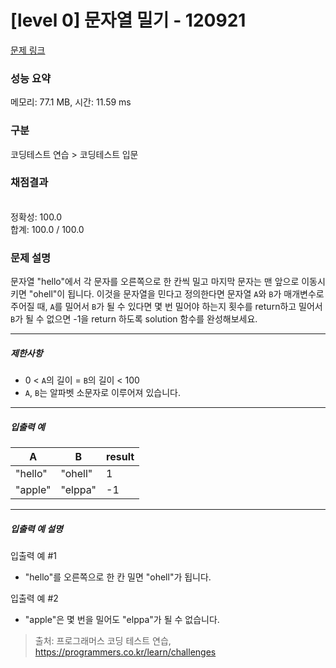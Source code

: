 # [level 0] 문자열 밀기 - 120921 

[문제 링크](https://school.programmers.co.kr/learn/courses/30/lessons/120921) 

### 성능 요약

메모리: 77.1 MB, 시간: 11.59 ms

### 구분

코딩테스트 연습 > 코딩테스트 입문

### 채점결과

<br/>정확성: 100.0<br/>합계: 100.0 / 100.0

### 문제 설명

<p style="user-select: auto;">문자열 "hello"에서 각 문자를 오른쪽으로 한 칸씩 밀고 마지막 문자는 맨 앞으로 이동시키면 "ohell"이 됩니다. 이것을 문자열을 민다고 정의한다면 문자열 <code style="user-select: auto;">A</code>와 <code style="user-select: auto;">B</code>가 매개변수로 주어질 때, <code style="user-select: auto;">A</code>를 밀어서 <code style="user-select: auto;">B</code>가 될 수 있다면 몇 번 밀어야 하는지 횟수를 return하고 밀어서 <code style="user-select: auto;">B</code>가 될 수 없으면 -1을 return 하도록 solution 함수를 완성해보세요.</p>

<hr style="user-select: auto;">

<h5 style="user-select: auto;">제한사항</h5>

<ul style="user-select: auto;">
<li style="user-select: auto;">0 &lt; <code style="user-select: auto;">A</code>의 길이 = <code style="user-select: auto;">B</code>의 길이 &lt; 100</li>
<li style="user-select: auto;"><code style="user-select: auto;">A</code>, <code style="user-select: auto;">B</code>는 알파벳 소문자로 이루어져 있습니다.</li>
</ul>

<hr style="user-select: auto;">

<h5 style="user-select: auto;">입출력 예</h5>
<table class="table" style="user-select: auto;">
        <thead style="user-select: auto;"><tr style="user-select: auto;">
<th style="user-select: auto;">A</th>
<th style="user-select: auto;">B</th>
<th style="user-select: auto;">result</th>
</tr>
</thead>
        <tbody style="user-select: auto;"><tr style="user-select: auto;">
<td style="user-select: auto;">"hello"</td>
<td style="user-select: auto;">"ohell"</td>
<td style="user-select: auto;">1</td>
</tr>
<tr style="user-select: auto;">
<td style="user-select: auto;">"apple"</td>
<td style="user-select: auto;">"elppa"</td>
<td style="user-select: auto;">-1</td>
</tr>
</tbody>
      </table>
<hr style="user-select: auto;">

<h5 style="user-select: auto;">입출력 예 설명</h5>

<p style="user-select: auto;">입출력 예 #1</p>

<ul style="user-select: auto;">
<li style="user-select: auto;">"hello"를 오른쪽으로 한 칸 밀면 "ohell"가 됩니다.</li>
</ul>

<p style="user-select: auto;">입출력 예 #2</p>

<ul style="user-select: auto;">
<li style="user-select: auto;">"apple"은 몇 번을 밀어도 "elppa"가 될 수 없습니다.</li>
</ul>


> 출처: 프로그래머스 코딩 테스트 연습, https://programmers.co.kr/learn/challenges